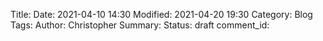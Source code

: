 Title: 
Date: 2021-04-10 14:30
Modified: 2021-04-20 19:30
Category: Blog
Tags: 
Author: Christopher
Summary: 
Status: draft
comment_id: 

